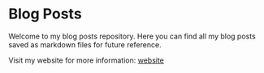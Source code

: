 # Blog Posts

Welcome to my blog posts repository. Here you can find all my blog posts saved as markdown files for future reference.


Visit my website for more information: [website](https://paulelliot.podia.com/)
